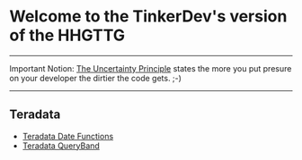 # Welcome to the TinkerDev's version of the HHGTTG

***

Important Notion: [The Uncertainty Principle](https://en.wikipedia.org/wiki/Uncertainty_principle) states the more you put presure on your developer the dirtier the code gets. ;-)

***

## Teradata
- [Teradata Date Functions](teradata_date_functions.md)
- [Teradata QueryBand](teradata_queryband.md)







